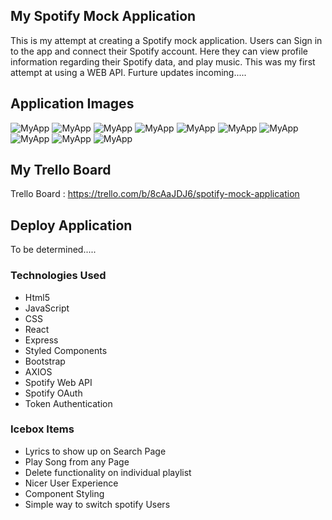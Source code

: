 

## My Spotify Mock Application

This is my attempt at creating a Spotify mock application. Users can Sign in to the app and connect their Spotify account. Here they can view profile information regarding their Spotify data, and play music. This was my first attempt at using a WEB API. Furture updates incoming.....

## Application Images
![MyApp](https://i.imgur.com/SLsrWRx.png)
![MyApp](https://i.imgur.com/3b4Lmnq.png)
![MyApp](https://i.imgur.com/ujhPzee.png)
![MyApp](https://i.imgur.com/d39SzBX.png)
![MyApp](https://i.imgur.com/jkHrejj.png)
![MyApp](https://i.imgur.com/3qpI8Gc.png)
![MyApp](https://i.imgur.com/f01H95N.png)
![MyApp](https://i.imgur.com/CgOpSJh.png)
![MyApp](https://i.imgur.com/gpSe0BI.png)
![MyApp](https://i.imgur.com/P5fk6hg.png)




## My Trello Board

Trello Board : https://trello.com/b/8cAaJDJ6/spotify-mock-application


## Deploy Application

To be determined.....

### Technologies Used

- Html5
- JavaScript
- CSS
- React
- Express
- Styled Components
- Bootstrap
- AXIOS
- Spotify Web API
- Spotify OAuth
- Token Authentication

### Icebox Items

- Lyrics to show up on Search Page
- Play Song from any Page 
- Delete functionality on individual playlist
- Nicer User Experience
- Component Styling
- Simple way to switch spotify Users 



